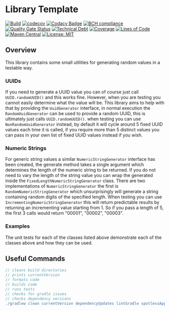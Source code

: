 # Library Template

[![Build](https://github.com/michaelruocco/random-value-suppliers/workflows/pipeline/badge.svg)](https://github.com/michaelruocco/random-value-suppliers/actions)
[![codecov](https://codecov.io/gh/michaelruocco/random-value-suppliers/branch/master/graph/badge.svg?token=FWDNP534O7)](https://codecov.io/gh/michaelruocco/random-value-suppliers)
[![Codacy Badge](https://app.codacy.com/project/badge/Grade/272889cf707b4dcb90bf451392530794)](https://www.codacy.com/gh/michaelruocco/random-value-suppliers/dashboard?utm_source=github.com&amp;utm_medium=referral&amp;utm_content=michaelruocco/random-value-suppliers&amp;utm_campaign=Badge_Grade)
[![BCH compliance](https://bettercodehub.com/edge/badge/michaelruocco/random-value-suppliers?branch=master)](https://bettercodehub.com/)
[![Quality Gate Status](https://sonarcloud.io/api/project_badges/measure?project=michaelruocco_random-value-suppliers&metric=alert_status)](https://sonarcloud.io/dashboard?id=michaelruocco_random-value-suppliers)
[![Technical Debt](https://sonarcloud.io/api/project_badges/measure?project=michaelruocco_random-value-suppliers&metric=sqale_index)](https://sonarcloud.io/dashboard?id=michaelruocco_random-value-suppliers)
[![Coverage](https://sonarcloud.io/api/project_badges/measure?project=michaelruocco_random-value-suppliers&metric=coverage)](https://sonarcloud.io/dashboard?id=michaelruocco_random-value-suppliers)
[![Lines of Code](https://sonarcloud.io/api/project_badges/measure?project=michaelruocco_random-value-suppliers&metric=ncloc)](https://sonarcloud.io/dashboard?id=michaelruocco_random-value-suppliers)
[![Maven Central](https://img.shields.io/maven-central/v/com.github.michaelruocco/random-value-suppliers.svg?label=Maven%20Central)](https://search.maven.org/search?q=g:%22com.github.michaelruocco%22%20AND%20a:%22random-value-suppliers%22)
[![License: MIT](https://img.shields.io/badge/License-MIT-yellow.svg)](https://opensource.org/licenses/MIT)

## Overview

This library contains some small utilities for generating random values in a testable way.

### UUIDs

If you need to generate a UUID value you can of course just call ```UUID.randomUUID()``` and this works fine.
However, when you are testing you cannot easily determine what the value will be. This library aims to help with
that by providing the ```UuidGenerator``` interface, in normal execution the ```RandomUuidGenerator``` can
be used to provide a random UUID, this is ultimately just calls ```UUID.randomUUID()```. when testing you
can use ```NonRandomUuidGenerator``` instead, by default it will cycle around 5 fixed UUID values each time
it is called, if you require more than 5 distinct values you can pass in your own list of fixed UUID values
instead if you wish.

### Numeric Strings

For generic string values a similar ```NumericStringGenerator``` interface has been created, the generate method
takes a single argument which determines the length of the numeric string to be returned. If you do not need to
vary the length of the string value you can wrap the generated inside the ```FixedLengthNumericStringGenerator```
class. There are two implementations of ```NumericStringGenerator``` the first is ```RandomNumericStringGenerator```
which unsurprisingly will generate a string containing random digits of the specified length. When testing you
can use ```IncrementingNumericStringGenerator``` this will return predictable results by returning an incrementing
value starting from 1. So if you pass a length of 5, the first 3 calls would return "00001", "00002", "00003".

### Examples

The unit tests for each of the classes listed above demonstrate each of the classes above and how they can be used.

## Useful Commands

```gradle
// cleans build directories
// prints currentVersion
// formats code
// builds code
// runs tests
// checks for gradle issues
// checks dependency versions
./gradlew clean currentVersion dependencyUpdates lintGradle spotlessApply build
```